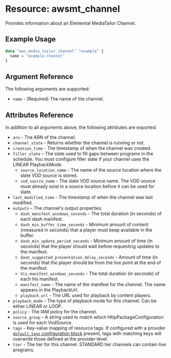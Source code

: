 # Resource: awsmt_channel

Provides information about an Elemental MediaTailor Channel.

## Example Usage

```terraform
data "aws_media_tailor_channel" "example" {
  name = "example-channel"
}
```

## Argument Reference

The following arguments are supported:

- `name` - (Required) The name of the channel.

## Attributes Reference

In addition to all arguments above, the following attributes are exported:

- `arn` - The ARN of the channel.
- `channel_state` - Returns whether the channel is running or not.
- `creation_time` - The timestamp of when the channel was created.
- `filler_slate` – The slate used to fill gaps between programs in the schedule. You must configure filler slate if your channel uses the LINEAR PlaybackMode.
  - `source_location_name` - The name of the source location where the slate VOD source is stored.
  - `vod_source_name` - The slate VOD source name. The VOD source must already exist in a source location before it can be used for slate.
- `last_modified_time` - The timestamp of when the channel was last modified.
- `outputs` – The channel's output properties.
  - `dash_manifest_windows_seconds` - The total duration (in seconds) of each dash manifest.
  - `dash_min_buffer_time_seconds` - Minimum amount of content (measured in seconds) that a player must keep available in the buffer.
  - `dash_min_update_period_seconds` - Minimum amount of time (in seconds) that the player should wait before requesting updates to the manifest.
  - `dash_suggested_presentation_delay_seconds` - Amount of time (in seconds) that the player should be from the live point at the end of the manifest.
  - `hls_manifest_windows_seconds` - The total duration (in seconds) of each hls manifest.
  - `manifest_name` - The name of the manifest for the channel. The name appears in the PlaybackUrl.
  - `playback_url` - The URL used for playback by content players.
- `playback_mode` - The type of playback mode for this channel. Can be either LINEAR or LOOP.
- `policy` - The IAM policy for the channel.
- `source_group` - A string used to match which HttpPackageConfiguration is used for each VodSource.
- `tags` - Key-value mapping of resource tags. If configured with a provider [`default_tags` configuration block](/docs/providers/aws/index.html#default_tags-configuration-block) present, tags with matching keys will overwrite those defined at the provider-level.
- `tier` - The tier for this channel. STANDARD tier channels can contain live programs.
